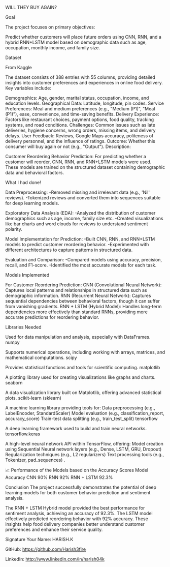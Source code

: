 WILL THEY BUY AGAIN?

 Goal
 
The project focuses on primary objectives:

Predict whether customers will place future orders using CNN, RNN, and a hybrid RNN+LSTM model based on demographic data such as age, occupation, monthly income, and family size. 

 Dataset
 
From Kaggle

The dataset consists of 388 entries with 55 columns, providing detailed insights into customer preferences and experiences in online food delivery. Key variables include:

Demographics: Age, gender, marital status, occupation, income, and education levels.
Geographical Data: Latitude, longitude, pin codes.
Service Preferences: Meal and medium preferences (e.g., "Medium (P1)", "Meal (P1)"), ease, convenience, and time-saving benefits.
Delivery Experience: Factors like restaurant choices, payment options, food quality, tracking systems, and road conditions.
Challenges: Common issues such as late deliveries, hygiene concerns, wrong orders, missing items, and delivery delays.
User Feedback: Reviews, Google Maps accuracy, politeness of delivery personnel, and the influence of ratings.
Outcome: Whether this consumer will buy again or not (e.g., "Output").
 Description:
 
Customer Reordering Behavior Prediction: For predicting whether a customer will reorder, CNN, RNN, and RNN+LSTM models were used. These models are trained on the structured dataset containing demographic data and behavioral factors.



 What I had done!
 
Data Preprocessing: -Removed missing and irrelevant data (e.g., 'Nil' reviews). -Tokenized reviews and converted them into sequences suitable for deep learning models.

Exploratory Data Analysis (EDA): -Analyzed the distribution of customer demographics such as age, income, family size etc. -Created visualizations like bar charts and word clouds for reviews to understand sentiment polarity.

Model Implementation for Prediction: -Built CNN, RNN, and RNN+LSTM models to predict customer reordering behavior. -Experimented with different architectures to capture patterns in structured data.

Evaluation and Comparison: -Compared models using accuracy, precision, recall, and F1-score. -Identified the most accurate models for each task.

 Models Implemented

 
For Customer Reordering Prediction: CNN (Convolutional Neural Network): Captures local patterns and relationships in structured data such as demographic information. RNN (Recurrent Neural Network): Captures sequential dependencies between behavioral factors, though it can suffer from vanishing gradients. RNN + LSTM (Hybrid Model): Handles long-term dependencies more effectively than standard RNNs, providing more accurate predictions for reordering behavior.

Libraries Needed

Used for data manipulation and analysis, especially with DataFrames.
numpy

Supports numerical operations, including working with arrays, matrices, and mathematical computations.
scipy

Provides statistical functions and tools for scientific computing.
matplotlib

A plotting library used for creating visualizations like graphs and charts.
seaborn

A data visualization library built on Matplotlib, offering advanced statistical plots.
scikit-learn (sklearn)

A machine learning library providing tools for:
Data preprocessing (e.g., LabelEncoder, StandardScaler)
Model evaluation (e.g., classification_report, accuracy_score)
Train-test data splitting (e.g., train_test_split)
tensorflow

A deep learning framework used to build and train neural networks.
tensorflow.keras

A high-level neural network API within TensorFlow, offering:
Model creation using Sequential
Neural network layers (e.g., Dense, LSTM, GRU, Dropout)
Regularization techniques (e.g., L2 regularizers)
Text processing tools (e.g., Tokenizer, pad_sequences) .

📈 Performance of the Models based on the Accuracy Scores
Model	Accuracy
CNN	90%
RNN	92%
RNN + LSTM	92.3%

 Conclusion
The project successfully demonstrates the potential of deep learning models for both customer behavior prediction and sentiment analysis.

The RNN + LSTM Hybrid model provided the best performance for sentiment analysis, achieving an accuracy of 92.3%. The LSTM model effectively predicted reordering behavior with 92% accuracy. These insights help food delivery companies better understand customer preferences and enhance their service quality.

Signature
Your Name: HARISH.K

GitHub: https://github.com/Harish3fire

LinkedIn: http://www.linkedin.com/in/harish04k
